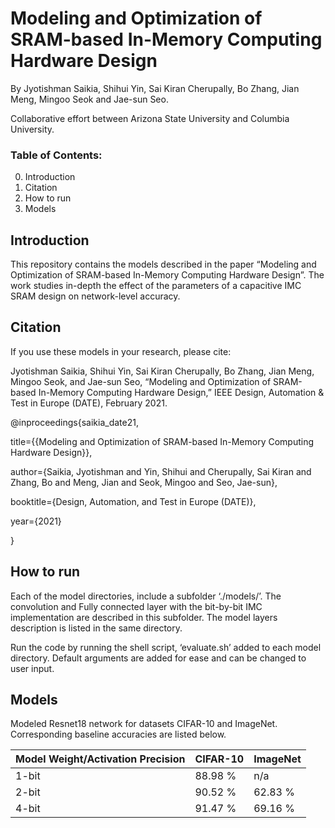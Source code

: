 # Modeling and Optimization of SRAM-based In-Memory Computing Hardware Design
By Jyotishman Saikia, Shihui Yin, Sai Kiran Cherupally, Bo Zhang, Jian Meng, Mingoo Seok and Jae-sun Seo.

Collaborative effort between Arizona State University  and Columbia University.



### Table of Contents:  

0.	Introduction
1.	Citation
2.	How to run
3.	Models

## Introduction

This repository contains the models described in the paper “Modeling and Optimization of SRAM-based In-Memory Computing Hardware Design”. The work studies in-depth the effect of the parameters of a capacitive IMC SRAM design on network-level accuracy.

## Citation
If you use these models in your research, please cite:

Jyotishman Saikia, Shihui Yin, Sai Kiran Cherupally, Bo Zhang, Jian Meng, Mingoo Seok, and Jae-sun Seo, “Modeling and Optimization of SRAM-based In-Memory Computing Hardware Design,” IEEE Design, Automation & Test in Europe (DATE), February 2021.


@inproceedings{saikia_date21,

  title={{Modeling and Optimization of SRAM-based In-Memory Computing Hardware Design}},
  
  author={Saikia, Jyotishman and Yin, Shihui and Cherupally, Sai Kiran and Zhang, Bo and Meng, Jian and Seok, Mingoo and Seo, Jae-sun},
  
  booktitle={Design, Automation, and Test in Europe (DATE)},
  
  year={2021}
  
}

## How to run

Each of the model directories, include a subfolder ‘./models/’. The convolution and Fully connected layer with the bit-by-bit IMC implementation are described in this subfolder. The model layers description is listed in the same directory.


Run the code by running the shell script, ‘evaluate.sh’ added to each model directory. Default arguments are added for ease and can be changed to user input. 

## Models

Modeled Resnet18 network for datasets CIFAR-10 and ImageNet. Corresponding baseline accuracies are listed below.

Model Weight/Activation Precision   |    CIFAR-10   |     ImageNet
------------------------------------|---------------|---------------
1-bit |  88.98 % |   n/a
2-bit |  90.52 % |  62.83 %
4-bit |  91.47 % |  69.16 %
